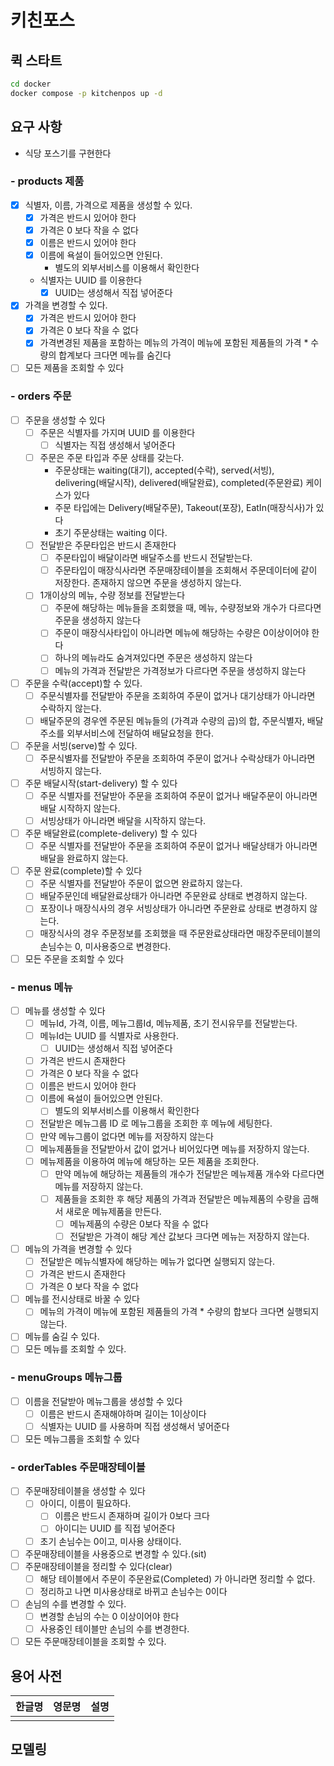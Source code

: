 # 키친포스

## 퀵 스타트

```sh
cd docker
docker compose -p kitchenpos up -d
```

## 요구 사항

- 식당 포스기를 구현한다
### - products 제품
- [X] 식별자, 이름, 가격으로 제품을 생성할 수 있다.
  - [X] 가격은 반드시 있어야 한다
  - [X] 가격은 0 보다 작을 수 없다
  - [X] 이름은 반드시 있어야 한다
  - [X] 이름에 욕설이 들어있으면 안된다.
    - 별도의 외부서비스를 이용해서 확인한다
  - 식별자는 UUID 를 이용한다
    - [X] UUID는 생성해서 직접 넣어준다
- [X] 가격을 변경할 수 있다.
  - [X] 가격은 반드시 있어야 한다
  - [X] 가격은 0 보다 작을 수 없다
  - [X] 가격변경된 제품을 포함하는 메뉴의 가격이 메뉴에 포함된 제품들의 가격 * 수량의 합계보다 크다면 메뉴를 숨긴다
- [ ] 모든 제품을 조회할 수 있다
### - orders 주문
- [ ] 주문을 생성할 수 있다
  - [ ] 주문은 식별자를 가지며 UUID 를 이용한다
    - [ ] 식별자는 직접 생성해서 넣어준다
  - [ ] 주문은 주문 타입과 주문 상태를 갖는다.
    - 주문상태는 waiting(대기), accepted(수락), served(서빙), delivering(배달시작), delivered(배달완료), completed(주문완료) 케이스가 있다
    - 주문 타입에는 Delivery(배달주문), Takeout(포장), EatIn(매장식사)가 있다
    - 초기 주문상태는 waiting 이다.
  - [ ] 전달받은 주문타입은 반드시 존재한다
    - [ ] 주문타입이 배달이라면 배달주소를 반드시 전달받는다.
    - [ ] 주문타입이 매장식사라면 주문매장테이블을 조회해서 주문데이터에 같이 저장한다. 존재하지 않으면 주문을 생성하지 않는다.
  - [ ] 1개이상의 메뉴, 수량 정보를 전달받는다
    - [ ] 주문에 해당하는 메뉴들을 조회했을 때, 메뉴, 수량정보와 개수가 다르다면 주문을 생성하지 않는다
    - [ ] 주문이 매장식사타입이 아니라면 메뉴에 해당하는 수량은 0이상이어야 한다
    - [ ] 하나의 메뉴라도 숨겨져있다면 주문은 생성하지 않는다
    - [ ] 메뉴의 가격과 전달받은 가격정보가 다르다면 주문을 생성하지 않는다
- [ ] 주문을 수락(accept)할 수 있다.
  - [ ] 주문식별자를 전달받아 주문을 조회하여 주문이 없거나 대기상태가 아니라면 수락하지 않는다.
  - [ ] 배달주문의 경우엔 주문된 메뉴들의 (가격과 수량의 곱)의 합, 주문식별자, 배달주소를 외부서비스에 전달하여 배달요청을 한다.
- [ ] 주문을 서빙(serve)할 수 있다.
  - [ ] 주문식별자를 전달받아 주문을 조회하여 주문이 없거나 수락상태가 아니라면 서빙하지 않는다.
- [ ] 주문 배달시작(start-delivery) 할 수 있다
  - [ ] 주문 식별자를 전달받아 주문을 조회하여 주문이 없거나 배달주문이 아니라면 배달 시작하지 않는다.
  - [ ] 서빙상태가 아니라면 배달을 시작하지 않는다.
- [ ] 주문 배달완료(complete-delivery) 할 수 있다
  - [ ] 주문 식별자를 전달받아 주문을 조회하여 주문이 없거나 배달상태가 아니라면 배달을 완료하지 않는다.
- [ ] 주문 완료(complete)할 수 있다
  - [ ] 주문 식별자를 전달받아 주문이 없으면 완료하지 않는다.
  - [ ] 배달주문인데 배달완료상태가 아니라면 주문완료 상태로 변경하지 않는다.
  - [ ] 포장이나 매장식사의 경우 서빙상태가 아니라면 주문완료 상태로 변경하지 않는다.
  - [ ] 매장식사의 경우 주문정보를 조회했을 때 주문완료상태라면 매장주문테이블의 손님수는 0, 미사용중으로 변경한다.
- [ ] 모든 주문을 조회할 수 있다
### - menus 메뉴
- [ ] 메뉴를 생성할 수 있다
  - [ ] 메뉴Id, 가격, 이름, 메뉴그룹Id, 메뉴제품, 초기 전시유무를 전달받는다.
  - [ ] 메뉴Id는 UUID 를 식별자로 사용한다.
    - [ ] UUID는 생성해서 직접 넣어준다
  - [ ] 가격은 반드시 존재한다
  - [ ] 가격은 0 보다 작을 수 없다
  - [ ] 이름은 반드시 있어야 한다
  - [ ] 이름에 욕설이 들어있으면 안된다.
    - [ ] 별도의 외부서비스를 이용해서 확인한다
  - [ ] 전달받은 메뉴그룹 ID 로 메뉴그룹을 조회한 후 메뉴에 세팅한다.
  - [ ] 만약 메뉴그룹이 없다면 메뉴를 저장하지 않는다
  - [ ] 메뉴제품들을 전달받아서 값이 없거나 비어있다면 메뉴를 저장하지 않는다.
  - [ ] 메뉴제품을 이용하여 메뉴에 해당하는 모든 제품을 조회한다.
    - [ ] 만약 메뉴에 해당하는 제품들의 개수가 전달받은 메뉴제품 개수와 다르다면 메뉴를 저장하지 않는다.
    - [ ] 제품들을 조회한 후 해당 제품의 가격과 전달받은 메뉴제품의 수량을 곱해서 새로운 메뉴제품을 만든다.
      - [ ] 메뉴제품의 수량은 0보다 작을 수 없다
      - [ ] 전달받은 가격이 해당 계산 값보다 크다면 메뉴는 저장하지 않는다.
- [ ] 메뉴의 가격을 변경할 수 있다
  - [ ] 전달받은 메뉴식별자에 해당하는 메뉴가 없다면 실행되지 않는다.
  - [ ] 가격은 반드시 존재한다
  - [ ] 가격은 0 보다 작을 수 없다
- [ ] 메뉴를 전시상태로 바꿀 수 있다
  - [ ] 메뉴의 가격이 메뉴에 포함된 제품들의 가격 * 수량의 합보다 크다면 실행되지 않는다.
- [ ] 메뉴를 숨길 수 있다.
- [ ] 모든 메뉴를 조회할 수 있다.
### - menuGroups 메뉴그룹
- [ ] 이름을 전달받아 메뉴그룹을 생성할 수 있다
  - [ ] 이름은 반드시 존재해야하며 길이는 1이상이다
  - [ ] 식별자는 UUID 를 사용하며 직접 생성해서 넣어준다
- [ ] 모든 메뉴그룹을 조회할 수 있다
### - orderTables 주문매장테이블
- [ ] 주문매장테이블을 생성할 수 있다
  - [ ] 아이디, 이름이 필요하다.
    - [ ] 이름은 반드시 존재하며 길이가 0보다 크다
    - [ ] 아이디는 UUID 를 직접 넣어준다
  - [ ] 초기 손님수는 0이고, 미사용 상태이다.
- [ ] 주문매장테이블을 사용중으로 변경할 수 있다.(sit)
- [ ] 주문매장테이블을 정리할 수 있다(clear)
  - [ ] 해당 테이블에서 주문이 주문완료(Completed) 가 아니라면 정리할 수 없다.
  - [ ] 정리하고 나면 미사용상태로 바뀌고 손님수는 0이다
- [ ] 손님의 수를 변경할 수 있다.
  - [ ] 변경할 손님의 수는 0 이상이어야 한다
  - [ ] 사용중인 테이블만 손님의 수를 변경한다.
- [ ] 모든 주문매장테이블을 조회할 수 있다.
## 용어 사전

| 한글명 | 영문명 | 설명 |
| --- | --- | --- |
|  |  |  |

## 모델링
